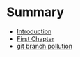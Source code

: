 # Summary

* [Introduction](README.md)
* [First Chapter](chapter1.md)
* [git branch pollution](git-branch-pollution.md)

